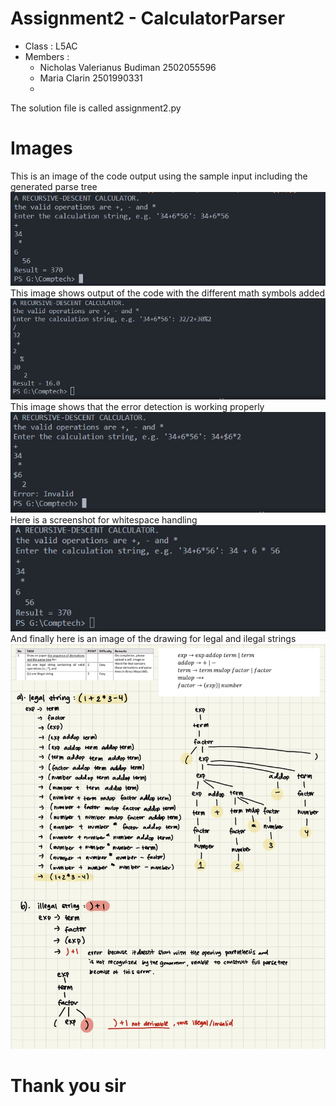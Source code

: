 # Assignment2 - CalculatorParser
* Class : L5AC
* Members : 
  * Nicholas Valerianus Budiman 2502055596 
  * Maria Clarin 2501990331
  *
The solution file is called assignment2.py 
# Images
This is an image of the code output using the sample input including the generated parse tree 
![Screenshot](/images/output1.png)<br />
This image shows output of the code with the different math symbols added
![Screenshot2](/images/output2.png)<br />
This image shows that the error detection is working properly 
![Screenshot3](/images/output3.PNG)<br />
Here is a screenshot for whitespace handling<br />
![Screenshot5](/images/output4.PNG)<br />
And finally here is an image of the drawing for legal and ilegal strings
![Screenshot4](/images/Drawing-on-paper.jpg)<br />

# Thank you sir
